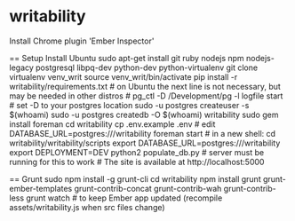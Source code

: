 writability
===========
Install Chrome plugin 'Ember Inspector'

== Setup
    Install Ubuntu
    sudo apt-get install git ruby nodejs npm nodejs-legacy postgresql libpq-dev python-dev python-virtualenv
    git clone <repo uri>
    virtualenv venv_writ 
    source venv_writ/bin/activate
    pip install -r writability/requirements.txt 
    # on Ubuntu the next line is not necessary, but may be needed in other distros
    # pg_ctl -D /Development/pg -l logfile start # set -D to your postgres location 
    sudo -u postgres createuser -s $(whoami)
    sudo -u postgres createdb -O $(whoami) writability
    sudo gem install foreman
    cd writability
    cp .env.example .env    # edit DATABASE_URL=postgres:///writability
    foreman start
    # in a new shell:
    cd writability/writability/scripts
    export DATABASE_URL=postgres:///writability
    export DEPLOYMENT=DEV
    python2 populate_db.py      # server must be running for this to work
    # The site is available at http://localhost:5000


== Grunt
    sudo npm install -g grunt-cli
    cd writability
    npm install grunt grunt-ember-templates grunt-contrib-concat grunt-contrib-wah grunt-contrib-less
    grunt watch     # to keep Ember app updated (recompile assets/writability.js when src files change)
